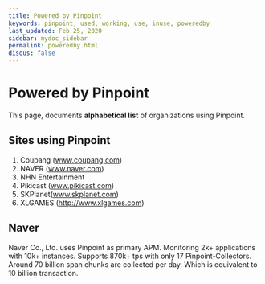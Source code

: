 ```yaml
---
title: Powered by Pinpoint
keywords: pinpoint, used, working, use, inuse, poweredby
last_updated: Feb 25, 2020
sidebar: mydoc_sidebar
permalink: poweredby.html
disqus: false
---
```


# Powered by Pinpoint
This page, documents **alphabetical list** of organizations using Pinpoint.

## Sites using Pinpoint

1. Coupang (www.coupang.com)
1. NAVER (www.naver.com)
1. NHN Entertainment 
1. Pikicast (www.pikicast.com)
1. SKPlanet(www.skplanet.com)
1. XLGAMES (http://www.xlgames.com)

## Naver
Naver Co., Ltd. uses Pinpoint as primary APM. Monitoring 2k+ applications with 10k+ instances.
Supports 870k+ tps with only 17 Pinpoint-Collectors. Around 70 billion span chunks are collected per day.
Which is equivalent to 10 billion transaction.




 